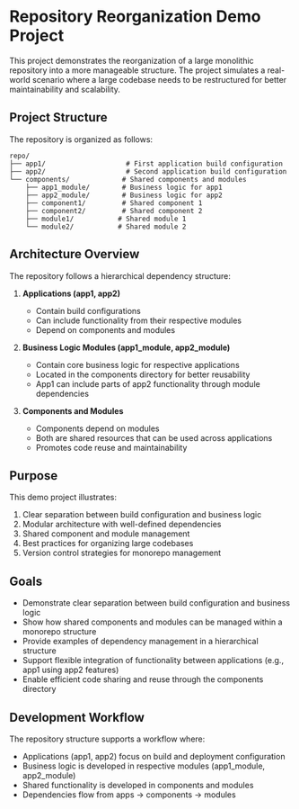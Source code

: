 # Repository Reorganization Demo Project

This project demonstrates the reorganization of a large monolithic repository into a more manageable structure. The project simulates a real-world scenario where a large codebase needs to be restructured for better maintainability and scalability.

## Project Structure

The repository is organized as follows:

```
repo/
├── app1/                    # First application build configuration
├── app2/                    # Second application build configuration
└── components/             # Shared components and modules
    ├── app1_module/        # Business logic for app1
    ├── app2_module/        # Business logic for app2
    ├── component1/         # Shared component 1
    ├── component2/         # Shared component 2
    ├── module1/           # Shared module 1
    └── module2/           # Shared module 2
```

## Architecture Overview

The repository follows a hierarchical dependency structure:

1. **Applications (app1, app2)**
   - Contain build configurations
   - Can include functionality from their respective modules
   - Depend on components and modules

2. **Business Logic Modules (app1_module, app2_module)**
   - Contain core business logic for respective applications
   - Located in the components directory for better reusability
   - App1 can include parts of app2 functionality through module dependencies

3. **Components and Modules**
   - Components depend on modules
   - Both are shared resources that can be used across applications
   - Promotes code reuse and maintainability

## Purpose

This demo project illustrates:
1. Clear separation between build configuration and business logic
2. Modular architecture with well-defined dependencies
3. Shared component and module management
4. Best practices for organizing large codebases
5. Version control strategies for monorepo management

## Goals

- Demonstrate clear separation between build configuration and business logic
- Show how shared components and modules can be managed within a monorepo structure
- Provide examples of dependency management in a hierarchical structure
- Support flexible integration of functionality between applications (e.g., app1 using app2 features)
- Enable efficient code sharing and reuse through the components directory

## Development Workflow

The repository structure supports a workflow where:
- Applications (app1, app2) focus on build and deployment configuration
- Business logic is developed in respective modules (app1_module, app2_module)
- Shared functionality is developed in components and modules
- Dependencies flow from apps → components → modules
